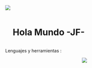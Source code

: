 <!--horizontal divider(gradiant)-->
<img src="https://user-images.githubusercontent.com/73097560/115834477-dbab4500-a447-11eb-908a-139a6edaec5c.gif">

<!--h1 without bottom border-->

<div id="user-content-toc">
  <ul align="left">
    <summary><h1 style="display: inline-block">Hola Mundo -JF-</h1></summary>
  </ul>
</div>

Lenguajes y herramientas :
<p align="center">
  <a href="https://skillicons.dev">
    <img src="https://skillicons.dev/icons?i=arduino,autocad,c,blender,css,firebase,gcp	,github,html,js,linux,py,unity,vscode," />
  </a>
</p>

